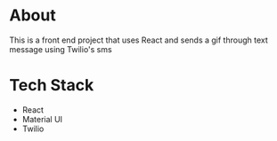 # About

This is a front end project that uses React and sends a gif through text message using Twilio's sms

# Tech Stack

- React
- Material UI
- Twilio